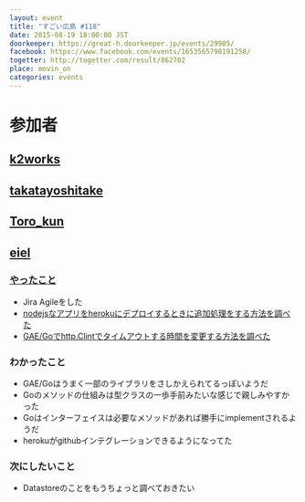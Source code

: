 ```yaml
---
layout: event
title: "すごい広島 #118"
date: 2015-08-19 18:00:00 JST
doorkeeper: https://great-h.doorkeeper.jp/events/29905/
facebook: https://www.facebook.com/events/1653565798191258/
togetter: http://togetter.com/result/862702
place: movin_on
categories: events
---
```


# 参加者


## [k2works](https://github.com/k2works)


## [takatayoshitake](http://twitter.com/takatayoshitake)


## [Toro_kun](https://twitter.com/Toro_kun)


## [eiel](http://eiel.info/)

### [やったこと](https://github.com/great-h/great-h.github.io/issues/1691)

* Jira Agileをした
* [nodejsなアプリをherokuにデプロイするときに追加処理をする方法を調べた](https://github.com/great-h/great-h.github.io/issues/1691#issuecomment-132914975)
* [GAE/Goでhttp.Clintでタイムアウトする時間を変更する方法を調べた](http://qiita.com/eielh/items/2e5fabb707355253b187)

### わかったこと

* GAE/Goはうまく一部のライブラリをさしかえられてるっぽいようだ
* Goのメソッドの仕組みは型クラスの一歩手前みたいな感じで親しみやすかった
* Goはインターフェイスは必要なメソッドがあれば勝手にimplementされるようだ
* herokuがgithubインテグレーションできるようになってた

### 次にしたいこと

* Datastoreのことをもうちょっと調べておきたい
